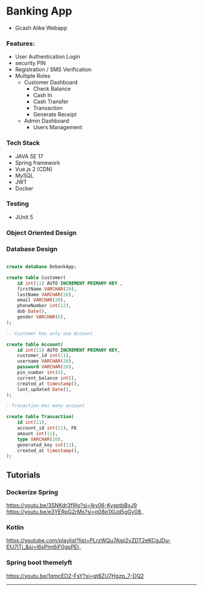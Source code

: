 # Banking App
- Gcash Alike Webapp

### Features:
- User Authentication Login
- security PIN
- Registration / SMS Verification
- Multiple Roles
    - Customer Dashboard
        - Check Balance
        - Cash In
        - Cash Transfer
        - Transaction
        - Generate Receipt
    - Admin Dashboard
        - Users Management

### Tech Stack
- JAVA SE 17
- Spring framework
- Vue.js 2 (CDN)
- MySQL
- JWT
- Docker

### Testing
- JUnit 5


### Object Oriented Design

### Database Design
``` sql

create database DebankApp;

create table Customer(
    id int(11) AUTO INCREMENT PRIMARY KEY ,
    firstName VARCHAR(20),
    lastName VARCHAR(20),
    email VARCHAR(20),
    phoneNumber int(12),
    dob Date(),
    gender VARCHAR(6),
);

-- Customer has only one Account

create table Account(
    id int(11) AUTO INCREMENT PRIMARY KEY,
    customer_id int(11),
    username VARCHAR(20),
    password VARCHAR(20),
    pin_number int(4),
    current_balance int(),
    created_at timestamp(),
    last_updated Date(),
);

--Trasaction Has many account

create table Transaction(
    id int(11),
    account_id int(11), FK
    amount int(11),
    type VARCHAR(20),
    generated_key int(11),
    created_at timestamp(),
);
```

## Tutorials 

### Dockerize Spring
https://youtu.be/3SNKdr3f9Io?si=Iky06-KysptbBxJ9
https://youtu.be/e3YERpG2rMs?si=p08p1XlJd5gGy08_

### Kotlin 
https://youtube.com/playlist?list=PLrzWQu7Ajpi2vZDT2eKCgJDu-EfJ7lTj_&si=I6sPlm6iF0gpPEI_

### Spring boot themelyft 
https://youtu.be/1qmcED2-FsY?si=qt8ZU7Hgzp_7-DQ2


---
